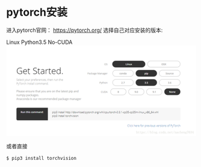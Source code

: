 # pytorch安装
进入pytorch官网： https://pytorch.org/
选择自己对应安装的版本:

Linux Python3.5 No-CUDA
![](../__pics/pytorch安装.png)

或者直接
```shell
$ pip3 install torchvision
```
